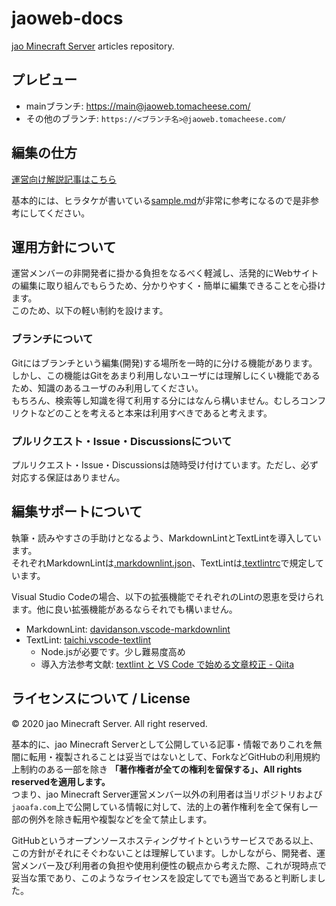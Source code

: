 # jaoweb-docs

[jao Minecraft Server](https://jaoafa.com) articles repository.

## プレビュー

- mainブランチ: [https://main@jaoweb.tomacheese.com/](https://main@jaoweb.tomacheese.com/)
- その他のブランチ: `https://<ブランチ名>@jaoweb.tomacheese.com/`

## 編集の仕方

[運営向け解説記事はこちら](https://adminwiki.jaoafa.com/secret/website)

基本的には、ヒラタケが書いている[sample.md](https://github.com/jaoafa/jaoweb/blob/master/content/blog/sample.md)が非常に参考になるので是非参考にしてください。

## 運用方針について

運営メンバーの非開発者に掛かる負担をなるべく軽減し、活発的にWebサイトの編集に取り組んでもらうため、分かりやすく・簡単に編集できることを心掛けます。  
このため、以下の軽い制約を設けます。

### ブランチについて

Gitにはブランチという編集(開発)する場所を一時的に分ける機能があります。  
しかし、この機能はGitをあまり利用しないユーザには理解しにくい機能であるため、知識のあるユーザのみ利用してください。  
もちろん、検索等し知識を得て利用する分にはなんら構いません。むしろコンフリクトなどのことを考えると本来は利用すべきであると考えます。

### プルリクエスト・Issue・Discussionsについて

プルリクエスト・Issue・Discussionsは随時受け付けています。ただし、必ず対応する保証はありません。

## 編集サポートについて

執筆・読みやすさの手助けとなるよう、MarkdownLintとTextLintを導入しています。  
それぞれMarkdownLintは[.markdownlint.json](.markdownlint.json)、TextLintは[.textlintrc](.textlintrc)で規定しています。

Visual Studio Codeの場合、以下の拡張機能でそれぞれのLintの恩恵を受けられます。他に良い拡張機能があるならそれでも構いません。

- MarkdownLint: [davidanson.vscode-markdownlint](https://marketplace.visualstudio.com/items?itemName=DavidAnson.vscode-markdownlint)
- TextLint: [taichi.vscode-textlint](https://marketplace.visualstudio.com/items?itemName=taichi.vscode-textlint)
  - Node.jsが必要です。少し難易度高め
  - 導入方法参考文献: [textlint と VS Code で始める文章校正 - Qiita](https://qiita.com/takasp/items/22f7f72b691fda30aea2)

## ライセンスについて / License

©︎ 2020 jao Minecraft Server. All right reserved.

基本的に、jao Minecraft Serverとして公開している記事・情報でありこれを無闇に転用・複製されることは妥当ではないとして、ForkなどGitHubの利用規約上制約のある一部を除き **「著作権者が全ての権利を留保する」、All rights reservedを適用します。**  
つまり、jao Minecraft Server運営メンバー以外の利用者は当リポジトリおよび`jaoafa.com`上で公開している情報に対して、法的上の著作権利を全て保有し一部の例外を除き転用や複製などを全て禁止します。

GitHubというオープンソースホスティングサイトというサービスである以上、この方針がそれにそぐわないことは理解しています。しかしながら、開発者、運営メンバー及び利用者の負担や使用利便性の観点から考えた際、これが現時点で妥当な策であり、このようなライセンスを設定してでも適当であると判断しました。

